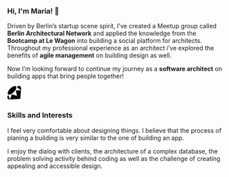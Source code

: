 ### Hi, I'm Maria! 👋 

Driven by Berlin’s startup scene spirit, I’ve created a Meetup group called **Berlin Architectural Network** and applied the knowledge from the **Bootcamp at Le Wagon** into building a social platform for architects.
Throughout my professional experience as an architect i’ve explored the benefits of **agile management** on building design as well. 

Now I’m looking forward to continue my journey as a **software architect** on building apps that bring people together!


<img height="32" width="32" src="./ruby.svg">

### Skills and Interests 

I feel very comfortable about designing things. I believe that the process of planing a building is very similar to the one of building an app. 

I enjoy the dialog with clients, the architecture of a complex database, the problem solving activity behind coding as well as the challenge of creating appealing and accessible design.

<!--
**MariaBraganca/MariaBraganca** is a ✨ _special_ ✨ repository because its `README.md` (this file) appears on your GitHub profile.

Here are some ideas to get you started:

- 🔭 I’m currently working on ...
- 🌱 I’m currently learning ...
- 👯 I’m looking to collaborate on ...
- 🤔 I’m looking for help with ...
- 💬 Ask me about ...
- 📫 How to reach me: ...
- 😄 Pronouns: ...
- ⚡ Fun fact: ...
-->
